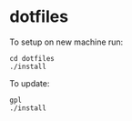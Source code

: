 # dotfiles


To setup on new machine run: 

```
cd dotfiles
./install
```

To update: 

```
gpl 
./install
```
